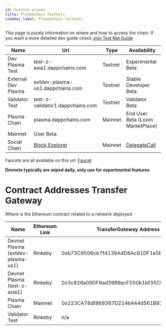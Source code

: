 ```yaml
---
id: testnet-plasma
title: PlasmaChain Testnets
sidebar_label: PlasmaChain Testnets
---
```


This page is purely information on where and how to access the chain. If you want a more detailed dev guide check [Join Test Net Guide](join-testnet.html)

| Name                | Url                                                   | Type    | Availability                             |
| ------------------- | ----------------------------------------------------- | ------- | ---------------------------------------- |
| Dev Plasma Test     | test-z-asia1.dappchains.com                           | Testnet | Experimental Beta                        |
| External Dev Plasma | extdev-plasma-us1.dappchains.com                      | Testnet | Stable Developer Beta                    |
| Validator Test      | test-z-validator1.dappchains.com                      | Testnet | Validator Beta                           |
| Plasma Chain        | plasma.dappchains.com                                 | Mainnet | End User Beta (Loom MarketPlace)         |
| Mainnet             | User Beta                                             |         |                                          |
| Social Chain        | [Block Explorer](https://blockchain.delegatecall.com) | Mainnet | [DelegateCall](https://delegatecall.com) |

Faucets are all available on this url: [Faucet](http://faucet.dappchains.com)

**Devnets typically are wiped daily, only use for experimental features**

# Contract Addresses Transfer Gateway

Where is the Ethereum contract related to a network deployed

| Name                              | Ethereum Link | TransferGateway Address                    |
| --------------------------------- | ------------- | ------------------------------------------ |
| Devnet Plasma (extdev-plasma-us1) | Rinkeby       | 0xb73C9506cb7f4139A4D6Ac81DF1e5b6756Fab7A2 |
| Devnet Plasma (test-z-asia1)      | Rinkeby       | 0x3c826a09DF9ad39B9acF550b1bf35C9b6AfCd943 |
| Plasma Chain                      | Mainnet       | 0x223CA78df868367D214b444d561B9123c018963A |
| Validator Test                    | Rinkeby       | n/a                                        |